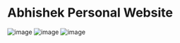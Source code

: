 # Abhishek Personal Website

![image](https://user-images.githubusercontent.com/59703066/116801514-62d37980-ab28-11eb-8236-b7a2daac6501.png)
![image](https://user-images.githubusercontent.com/59703066/116801524-6e26a500-ab28-11eb-8c2d-3e807644c8b4.png)
![image](https://user-images.githubusercontent.com/59703066/116801530-78e13a00-ab28-11eb-8675-cca9fcceb3c5.png)
